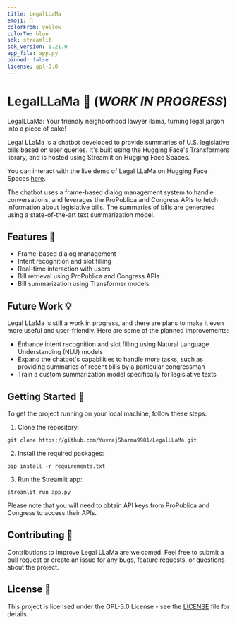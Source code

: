 ```yaml
---
title: LegalLLaMa
emoji: 🐠
colorFrom: yellow
colorTo: blue
sdk: streamlit
sdk_version: 1.21.0
app_file: app.py
pinned: false
license: gpl-3.0
---
```

# LegalLLaMa 🦙 (*WORK IN PROGRESS*)
LegalLLaMa: Your friendly neighborhood lawyer llama, turning legal jargon into a piece of cake!

Legal LLaMa is a chatbot developed to provide summaries of U.S. legislative bills based on user queries. It's built using the Hugging Face's Transformers library, and is hosted using Streamlit on Hugging Face Spaces.

You can interact with the live demo of Legal LLaMa on Hugging Face Spaces [here](https://huggingface.co/spaces/LLaMaWhisperer/legalLLaMa).

The chatbot uses a frame-based dialog management system to handle conversations, and leverages the ProPublica and Congress APIs to fetch information about legislative bills. The summaries of bills are generated using a state-of-the-art text summarization model.

## Features 🎁

- Frame-based dialog management
- Intent recognition and slot filling
- Real-time interaction with users
- Bill retrieval using ProPublica and Congress APIs
- Bill summarization using Transformer models

## Future Work 💡

Legal LLaMa is still a work in progress, and there are plans to make it even more useful and user-friendly. Here are some of the planned improvements:

- Enhance intent recognition and slot filling using Natural Language Understanding (NLU) models
- Expand the chatbot's capabilities to handle more tasks, such as providing summaries of recent bills by a particular congressman
- Train a custom summarization model specifically for legislative texts

## Getting Started 🚀

To get the project running on your local machine, follow these steps:

1. Clone the repository:
```commandline
git clone https://github.com/YuvrajSharma9981/LegalLLaMa.git
```
2. Install the required packages:
```commandline
pip install -r requirements.txt
```

3. Run the Streamlit app:
```commandline
streamlit run app.py
```

Please note that you will need to obtain API keys from ProPublica and Congress to access their APIs.

## Contributing 🤝

Contributions to improve Legal LLaMa are welcomed. Feel free to submit a pull request or create an issue for any bugs, feature requests, or questions about the project.

## License 📄

This project is licensed under the GPL-3.0 License - see the [LICENSE](LICENSE) file for details.
